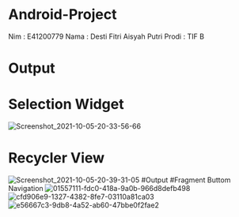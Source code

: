 # Android-Project

Nim : E41200779
Nama : Desti Fitri Aisyah Putri
Prodi : TIF B

# Output
# Selection Widget
![Screenshot_2021-10-05-20-33-56-66](https://user-images.githubusercontent.com/80672962/136034536-965bae6d-24a7-41f0-b0bf-fd79dbbe1221.png)
# Recycler View
![Screenshot_2021-10-05-20-39-31-05](https://user-images.githubusercontent.com/80672962/136034531-707395ef-f090-4dc2-a69c-94568fc927b9.png)
#Output
#Fragment Buttom Navigation
![01557111-fdc0-418a-9a0b-966d8defb498](https://user-images.githubusercontent.com/80672962/137121746-dc40c0b3-7b1b-4535-acec-066075a032f3.jpg)
![cfd906e9-1327-4382-8fe7-03110a81ca03](https://user-images.githubusercontent.com/80672962/137121754-e2a1dcc4-59a5-4d06-b57f-13629e5b685a.jpg)
![e56667c3-9db8-4a52-ab60-47bbe0f2fae2](https://user-images.githubusercontent.com/80672962/137121794-17e331a9-c244-4333-a7f1-99854493e1d1.jpg)


